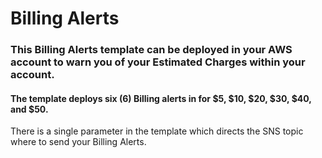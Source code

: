 # Billing Alerts

### This Billing Alerts template can be deployed in your AWS account to warn you of your Estimated Charges within your account.

#### The template deploys six (6) Billing alerts in for $5, $10, $20, $30, $40, and $50.

There is a single parameter in the template which directs the SNS topic where to send your Billing Alerts.
